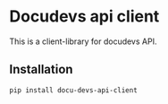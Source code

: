 # Docudevs api client

This is a client-library for docudevs API.

## Installation

```bash
pip install docu-devs-api-client
```
